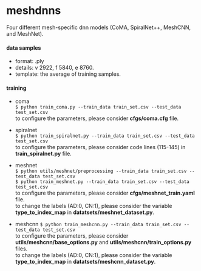 # meshdnns
Four different mesh-specific dnn models (CoMA, SpiralNet++, MeshCNN, and MeshNet).

#### data samples
* format: .ply  
* details: v 2922, f 5840, e 8760.  
* template: the average of training samples.

#### training
* coma  
`$ python train_coma.py --train_data train_set.csv --test_data test_set.csv`  
 to configure the parameters, please consider **cfgs/coma.cfg** file. 

* spiralnet  
`$ python train_spiralnet.py --train_data train_set.csv --test_data test_set.csv`  
 to configure the parameters, please consider code lines (115-145) in **train_spiralnet.py** file. 

* meshnet  
`$ python utils/meshnet/preprocessing --train_data train_set.csv --test_data test_set.csv`  
`$ python train_meshnet.py --train_data train_set.csv --test_data test_set.csv`  
 to configure the parameters, please consider **cfgs/meshnet_train.yaml** file.  
 to change the labels (AD:0, CN:1), please consider the variable **type_to_index_map** in **datatsets/meshnet_dataset.py**.

* meshcnn
`$ python train_meshcnn.py --train_data train_set.csv --test_data test_set.csv`  
 to configure the parameters, please consider **utils/meshcnn/base_options.py** and **utils/meshcnn/train_options.py** files.  
 to change the labels (AD:0, CN:1), please consider the variable **type_to_index_map** in **datatsets/meshcnn_dataset.py**.
